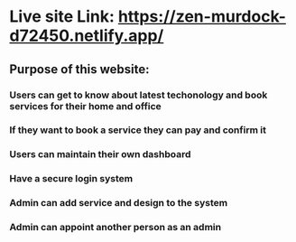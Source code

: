# Live site Link: https://zen-murdock-d72450.netlify.app/

## Purpose of this website:
### Users can get to know about latest techonology and book services for their home and office
### If they want to book a service they can pay and confirm it
### Users can maintain their own dashboard
### Have a secure login system
### Admin can add service and design to the system
### Admin can appoint another person as an admin
